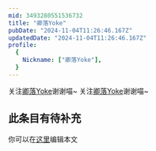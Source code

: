 ```yaml
---
mid: 3493280551536732
title: "卿落Yoke"
pubDate: "2024-11-04T11:26:46.167Z"
updatedDate: "2024-11-04T11:26:46.167Z"
profile:
  {
    Nickname: ["卿落Yoke"],
  }
---
```


关注[卿落Yoke](https://space.bilibili.com/3493280551536732)谢谢喵~ 关注[卿落Yoke](https://space.bilibili.com/3493280551536732)谢谢喵~

## 此条目有待补充
你可以在[这里](https://github.com/Yuhanawa/VTuber.ICU/edit/master/src/content/v/卿落Yoke/index.md)编辑本文
